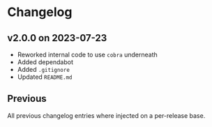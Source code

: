 # Changelog

## v2.0.0 on 2023-07-23
- Reworked internal code to use `cobra` underneath
- Added dependabot
- Added `.gitignore`
- Updated `README.md`

## Previous
All previous changelog entries where injected on a per-release base.

